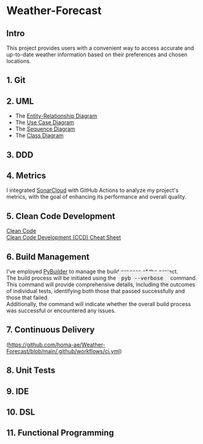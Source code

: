 # Weather-Forecast
## Intro
This project provides users with a convenient way to access accurate and up-to-date weather information based on their preferences and chosen locations.

## 1. Git

## 2. UML
* The [Entity-Relationship Diagram](https://github.com/homa-ae/Weather-Forecast/blob/main/Diagrams/Entity-Relationship%20Diagram.jpg) 
* The [Use Case Diagram](https://github.com/homa-ae/Weather-Forecast/blob/main/Diagrams/Use%20Case%20Diagram.jpg)
* The [Sequence Diagram](https://github.com/homa-ae/Weather-Forecast/blob/main/Diagrams/Sequence%20Diagram.jpg)
* The [Class Diagram](https://github.com/homa-ae/Weather-Forecast/blob/main/Diagrams/Class%20Diagram.jpg)
## 3. DDD

## 4. Metrics

I integrated [SonarCloud](https://sonarcloud.io/projects?reliability=1) with GitHub Actions to analyze my project's metrics, with the goal of enhancing its performance and overall quality.

## 5. Clean Code Development
[Clean Code](https://github.com/homa-ae/Weather-Forecast/blob/main/documents/clean-code.md)  
[Clean Code Development (CCD) Cheat Sheet](https://github.com/homa-ae/Weather-Forecast/edit/main/documents/clean-code-cheat-sheet.md)
## 6. Build Management
I've employed [PyBuilder](https://github.com/homa-ae/Weather-Forecast/blob/main/build.py)  to manage the build process of the project.   
The build process will be initiated using the 
<kbd style="background-color: #f0f0f0; padding: 10px; border-radius: 5px;">
pyb --verbose
</kbd>
command.   
This command will provide comprehensive details, including the outcomes of individual tests, identifying both those that passed successfully and those that failed.  
Additionally, the command will indicate whether the overall build process was successful or encountered any issues.
## 7. Continuous Delivery
(https://github.com/homa-ae/Weather-Forecast/blob/main/.github/workflows/ci.yml)
## 8. Unit Tests
## 9. IDE
## 10. DSL
## 11. Functional Programming
